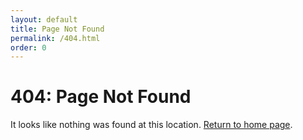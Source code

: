 ```yaml
---
layout: default
title: Page Not Found
permalink: /404.html
order: 0
---
```


<div class="container">
  <h1 class="font-display">404: Page Not Found</h1>
  <p>It looks like nothing was found at this location. <a href="{{ site.baseurl }}/">Return to home page</a>.</p>
</div>
